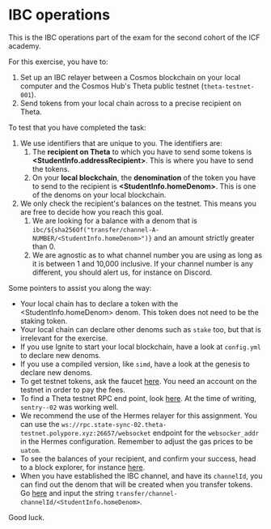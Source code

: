 # IBC operations

This is the IBC operations part of the exam for the second cohort of the ICF academy.

For this exercise, you have to:

1. Set up an IBC relayer between a Cosmos blockchain on your local computer and the Cosmos Hub's Theta public testnet (`theta-testnet-001`).
2. Send tokens from your local chain across to a precise recipient on Theta.

To test that you have completed the task:

1. We use identifiers that are unique to you. The identifiers are:
   1. The **recipient on Theta** to which you have to send some tokens is **<StudentInfo.addressRecipient>**. This is where you have to send the tokens.
   2. On your **local blockchain**, the **denomination** of the token you have to send to the recipient is **<StudentInfo.homeDenom>**. This is one of the denoms on your local blockchain.
2. We only check the recipient's balances on the testnet. This means you are free to decide how you reach this goal.
   1. We are looking for a balance with a denom that is `ibc/${sha256Of("transfer/channel-A-NUMBER/<StudentInfo.homeDenom>")}` and an amount strictly greater than 0.
   2. We are agnostic as to what channel number you are using as long as it is between 1 and 10,000 inclusive. If your channel number is any different, you should alert us, for instance on Discord.

Some pointers to assist you along the way:

* Your local chain has to declare a token with the <StudentInfo.homeDenom> denom. This token does not need to be the staking token.
* Your local chain can declare other denoms such as `stake` too, but that is irrelevant for the exercise.
* If you use Ignite to start your local blockchain, have a look at `config.yml` to declare new denoms.
* If you use a compiled version, like `simd`, have a look at the genesis to declare new denoms.
* To get testnet tokens, ask the faucet [here](https://discord.com/channels/669268347736686612/953697793476821092). You need an account on the testnet in order to pay the fees.
* To find a Theta testnet RPC end point, look [here](https://github.com/cosmos/testnets/tree/master/public#endpoints). At the time of writing, `sentry--02` was working well.
* We recommend the use of the Hermes relayer for this assignment. You can use the `ws://rpc.state-sync-02.theta-testnet.polypore.xyz:26657/websocket` endpoint for the `websocker_addr` in the Hermes configuration. Remember to adjust the gas prices to be `uatom`.
* To see the balances of your recipient, and confirm your success, head to a block explorer, for instance [here](https://explorer.theta-testnet.polypore.xyz/account/<StudentInfo.addressRecipient>).
* When you have established the IBC channel, and have its `channelId`, you can find out the denom that will be created when you transfer tokens. Go [here](https://emn178.github.io/online-tools/sha256.html) and input the string `transfer/channel-channelId/<StudentInfo.homeDenom>`.

Good luck.
